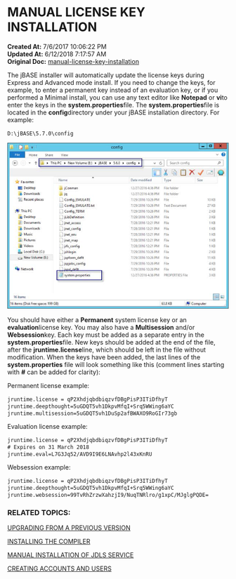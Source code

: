 # MANUAL LICENSE KEY INSTALLATION

**Created At:** 7/6/2017 10:06:22 PM  
**Updated At:** 6/12/2018 7:17:57 AM  
**Original Doc:** [manual-license-key-installation](https://docs.jbase.com/36690-installation-guides/manual-license-key-installation)  


The jBASE installer will automatically update the license keys during Express and Advanced mode install. If you need to change the keys, for example, to enter a permanent key instead of an evaluation key, or if you performed a Minimal install, you can use any text editor like **Notepad** or **vi**to enter the keys in the **system.properties**file. The **system.properties**file is located in the **config**directory under your jBASE installation directory. For example:

```
D:\jBASE\5.7.0\config
```

![manual-license-key-installation: blob](./blob.jpg)



You should have either a **Permanent** system license key or an **evaluation**license key. You may also have a **Multisession** and/or **Websession**key. Each key must be added as a separate entry in the **system.properties**file. New keys should be added at the end of the file, after the **jruntime.license**line, which should be left in the file without modification. When the keys have been added, the last lines of the **system.properties** file will look something like this (comment lines starting with **#** can be added for clarity):

Permanent license example:

```
jruntime.license = qP2XhdjqbdbiqzvfDBgPisP3ITiDfhyT
jruntime.deepthought=5uGDQT5vh1DkpvMfqI+Srq5WWing6aYC
jruntime.multisession=5uGDQT5vh1DuSp2afBWAXO9RoGIr73gb
```

Evaluation license example:

```
jruntime.license = qP2XhdjqbdbiqzvfDBgPisP3ITiDfhyT
# Expires on 31 March 2018
jruntime.eval=L7G3Jq52/AVD9I9E6LNAvhp2l43xKnRU
```

Websession example:

```
jruntime.license = qP2XhdjqbdbiqzvfDBgPisP3ITiDfhyT
jruntime.deepthought=5uGDQT5vh1DkpvMfqI+Srq5WWing6aYC
jruntime.websession=99TvRhZrzwXahzjI9/NuqTNRlro/g1xpC/MJglgPQDE=
```

### RELATED TOPICS:

[UPGRADING FROM A PREVIOUS VERSION](upgrading-from-a-previous-version)

[INSTALLING THE COMPILER](installing-the-windows-compiler)

[MANUAL INSTALLATION OF JDLS SERVICE](manual-installation-of-jdls-service)

[CREATING ACCOUNTS AND USERS](create-accounts-and-users)
